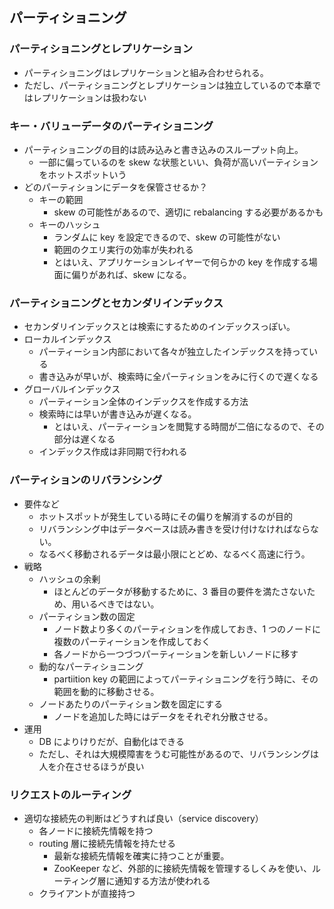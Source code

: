 ## パーティショニング

### パーティショニングとレプリケーション

- パーティショニングはレプリケーションと組み合わせられる。
- ただし、パーティショニングとレプリケーションは独立しているので本章ではレプリケーションは扱わない

### キー・バリューデータのパーティショニング

- パーティショニングの目的は読み込みと書き込みのスループット向上。
  - 一部に偏っているのを skew な状態といい、負荷が高いパーティションをホットスポットいう
- どのパーティションにデータを保管させるか？
  - キーの範囲
    - skew の可能性があるので、適切に rebalancing する必要があるかも
  - キーのハッシュ
    - ランダムに key を設定できるので、skew の可能性がない
    - 範囲のクエリ実行の効率が失われる
    - とはいえ、アプリケーションレイヤーで何らかの key を作成する場面に偏りがあれば、skew になる。

### パーティショニングとセカンダリインデックス

- セカンダリインデックスとは検索にするためのインデックスっぽい。
- ローカルインデックス
  - パーティーション内部において各々が独立したインデックスを持っている
  - 書き込みが早いが、検索時に全パーティションをみに行くので遅くなる
- グローバルインデックス
  - パーティーション全体のインデックスを作成する方法
  - 検索時には早いが書き込みが遅くなる。
    - とはいえ、パーティーションを閲覧する時間が二倍になるので、その部分は遅くなる
  - インデックス作成は非同期で行われる

### パーティションのリバランシング

- 要件など
  - ホットスポットが発生している時にその偏りを解消するのが目的
  - リバランシング中はデータベースは読み書きを受け付けなければならない。
  - なるべく移動されるデータは最小限にとどめ、なるべく高速に行う。
- 戦略
  - ハッシュの余剰
    - ほとんどのデータが移動するために、3 番目の要件を満たさないため、用いるべきではない。
  - パーティション数の固定
    - ノード数より多くのパーティションを作成しておき、1 つのノードに複数のパーティーションを作成しておく
    - 各ノードから一つづつパーティーションを新しいノードに移す
  - 動的なパーティショニング
    - partiition key の範囲によってパーティショニングを行う時に、その範囲を動的に移動させる。
  - ノードあたりのパーティション数を固定にする
    - ノードを追加した時にはデータをそれぞれ分散させる。
- 運用
  - DB によりけりだが、自動化はできる
  - ただし、それは大規模障害をうむ可能性があるので、リバランシングは人を介在させるほうが良い

### リクエストのルーティング

- 適切な接続先の判断はどうすれば良い（service discovery）
  - 各ノードに接続先情報を持つ
  - routing 層に接続先情報を持たせる
    - 最新な接続先情報を確実に持つことが重要。
    - ZooKeeper など、外部的に接続先情報を管理するしくみを使い、ルーティング層に通知する方法が使われる
  - クライアントが直接持つ
